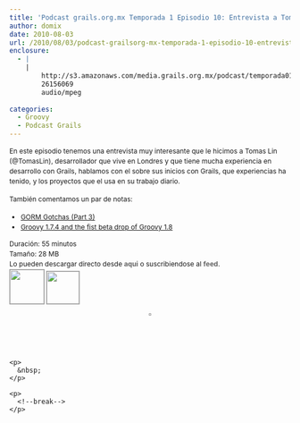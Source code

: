```yaml
---
title: 'Podcast grails.org.mx Temporada 1 Episodio 10: Entrevista a Tomas Lin (@tomaslin)'
author: domix
date: 2010-08-03
url: /2010/08/03/podcast-grailsorg-mx-temporada-1-episodio-10-entrevista-a-tomas-lin-tomaslin/
enclosure:
  - |
    |
        http://s3.amazonaws.com/media.grails.org.mx/podcast/temporada01/01x10.mp3
        26156069
        audio/mpeg
        
categories:
  - Groovy
  - Podcast Grails
---
```

<p class='rtecenter'>
  <span style='font-size: 12px; line-height: 18px;'>En este episodio tenemos una entrevista muy interesante que le hicimos a Tomas Lin (@TomasLin), desarrollador que vive en Londres y que tiene mucha experiencia en desarrollo con Grails, hablamos con el sobre sus inicios con Grails, que experiencias ha tenido, y los proyectos que el usa en su trabajo diario.</span>
</p>

<div>
  <span style='line-height: 18px; font-size: 12px; '></p> 
  
  <p style='margin-top: 0.6em; margin-right: 0px; margin-bottom: 1.2em; margin-left: 0px; padding-top: 0px; padding-right: 0px; padding-bottom: 0px; padding-left: 0px; '>
    Tambi&eacute;n comentamos un par de notas:
  </p>
  
  <ul>
    <li>
      <a href='http://blog.springsource.com/2010/07/28/gorm-gotchas-part-3/' target='_blank'>GORM Gotchas (Part 3)</a>
    </li>
    <li>
      <a href='http://docs.codehaus.org/display/GROOVY/2010/07/22/Groovy+1.7.4+and+the+fist+beta+drop+of+Groovy+1.8' target='_blank'>Groovy 1.7.4 and the fist beta drop of Groovy 1.8</a>
    </li>
  </ul>
  
  <p style='margin-top: 0px; margin-right: 0px; margin-bottom: 0px; margin-left: 0px; padding-top: 0px; padding-right: 0px; padding-bottom: 0px; padding-left: 0px; '>
    Duraci&oacute;n: 55 minutos
  </p>
  
  <p style='margin-top: 0px; margin-right: 0px; margin-bottom: 0px; margin-left: 0px; padding-top: 0px; padding-right: 0px; padding-bottom: 0px; padding-left: 0px; '>
    Tama&ntilde;o: 28 MB
  </p>
  
  <p style='margin-top: 0px; margin-right: 0px; margin-bottom: 0px; margin-left: 0px; padding-top: 0px; padding-right: 0px; padding-bottom: 0px; padding-left: 0px; '>
    Lo pueden descargar directo desde&nbsp;<a style='color: #666666; font-weight: bold; text-decoration: none; margin-top: 0px; margin-right: 0px; margin-bottom: 0px; margin-left: 0px; ' href='http://s3.amazonaws.com/media.grails.org.mx/podcast/temporada01/01x10.mp3'>aqui</a>&nbsp;o suscribiendose al&nbsp;<a style='color: #666666; font-weight: bold; text-decoration: none; margin-top: 0px; margin-right: 0px; margin-bottom: 0px; margin-left: 0px; ' href='http://podcast.springhispano.org/grails.xml'>feed</a>.
  </p>
  
  <p style='margin-top: 0px; margin-right: 0px; margin-bottom: 0px; margin-left: 0px; padding-top: 0px; padding-right: 0px; padding-bottom: 0px; padding-left: 0px; '>
    <a style='color: #666666; font-weight: bold; text-decoration: none; margin-top: 0px; margin-right: 0px; margin-bottom: 0px; margin-left: 0px; ' href='http://phobos.apple.com/WebObjects/MZStore.woa/wa/viewPodcast?id=291350367'><img style='border-top-width: 1px; border-right-width: 1px; border-bottom-width: 1px; border-left-width: 1px; border-style: initial; border-color: initial; border-top-style: solid; border-right-style: solid; border-bottom-style: solid; border-left-style: solid; border-top-color: #969696; border-right-color: #969696; border-bottom-color: #969696; border-left-color: #969696; padding-top: 0px; padding-right: 0px; padding-bottom: 0px; padding-left: 0px; margin-top: 0px; margin-right: 0px; margin-bottom: 0px; margin-left: 0px; ' src='http://www.springhispano.org/images/itunesicon.png' alt='' width='61' height='61' /></a>&nbsp;<a style='color: #666666; font-weight: bold; text-decoration: none; margin-top: 0px; margin-right: 0px; margin-bottom: 0px; margin-left: 0px; ' href='http://podcast.springhispano.org/grails.xml'><img style='border-top-width: 1px; border-right-width: 1px; border-bottom-width: 1px; border-left-width: 1px; border-style: initial; border-color: initial; border-top-style: solid; border-right-style: solid; border-bottom-style: solid; border-left-style: solid; border-top-color: #969696; border-right-color: #969696; border-bottom-color: #969696; border-left-color: #969696; padding-top: 0px; padding-right: 0px; padding-bottom: 0px; padding-left: 0px; margin-top: 0px; margin-right: 0px; margin-bottom: 0px; margin-left: 0px; ' src='http://www.springhispano.org/images/rssicon.png' alt='' width='58' height='58' /></a>
  </p>
  
  <p style='text-align: center;'>
    <img style='padding: 1px; border: 1px solid #969696;' src='http://s3.amazonaws.com/media.grails.org.mx/podcast/podcast.jpg' alt='' />
  </p>
  
  <p style='margin-top: 0.6em; margin-right: 0px; margin-bottom: 1.2em; margin-left: 0px; padding-top: 0px; padding-right: 0px; padding-bottom: 0px; padding-left: 0px; '>
    &nbsp;
  </p>
  
  <p>
    &nbsp;
  </p>
  
  <p>
    </span></div> 
    
    <p>
      &nbsp;
    </p>
    
    <p>
      <!--break-->
    </p>